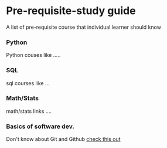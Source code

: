 # Pre-requisite-study guide
A list of pre-requisite course that individual learner should know 

### Python
Python couses like .....


### SQL
sql courses like ...

### Math/Stats
math/stats links ....

### Basics of software dev.

Don't know about Git and Github <a href="https://towardsdatascience.com/getting-started-with-git-and-github-6fcd0f2d4ac6">check this out</a>
